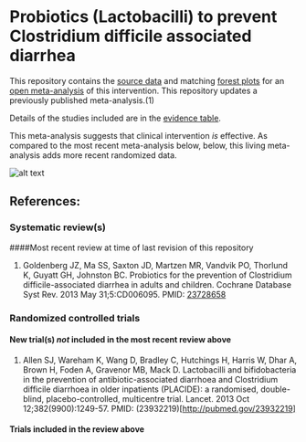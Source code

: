 Probiotics (Lactobacilli) to prevent Clostridium difficile associated diarrhea
=================================

This repository contains the [source data](../../tree/master/data) and matching [forest plots](../../tree/master/forest%20plots) for an [open  meta-analysis](https://public.opencpu.org/ocpu/github/openMetaAnalysis/binary/www/) of this intervention. This repository updates a previously published meta-analysis.(1)

Details of the studies included are in the [evidence table](../../wiki/Evidence-Table).

This meta-analysis suggests that clinical intervention *is* effective. As compared to the most recent meta-analysis below,  below, this living meta-analysis adds more recent randomized data.

![alt text](https://raw.githubusercontent.com/openMetaAnalysis/Probiotics-to-prevent-Clostridium-difficile-associated-diarrhea/master/forest%20plots/all%20trials.png "Principle results")

References:
----------------------------------

### Systematic review(s)
####Most recent review at time of last revision of this repository
1. Goldenberg JZ, Ma SS, Saxton JD, Martzen MR, Vandvik PO, Thorlund K, Guyatt GH, Johnston BC. Probiotics for the prevention of Clostridium difficile-associated diarrhea in adults and children. Cochrane Database Syst Rev. 2013 May 31;5:CD006095. PMID: [23728658](http://pubmed.gov/23728658)

### Randomized controlled trials
#### New trial(s) *not* included in the most recent review above
1. Allen SJ, Wareham K, Wang D, Bradley C, Hutchings H, Harris W, Dhar A, Brown H, Foden A, Gravenor MB, Mack D. Lactobacilli and bifidobacteria in the prevention of antibiotic-associated diarrhoea and Clostridium difficile diarrhoea
in older inpatients (PLACIDE): a randomised, double-blind, placebo-controlled, multicentre trial. Lancet. 2013 Oct 12;382(9900):1249-57. PMID: (23932219)[http://pubmed.gov/23932219]

#### Trials included in the review above


